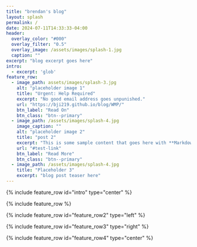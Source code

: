 ```yaml
---
title: "brendan's blog"
layout: splash
permalink: /
date: 2024-07-11T14:33:33-04:00
header:
  overlay_color: "#000"
  overlay_filter: "0.5"
  overlay_image: /assets/images/splash-1.jpg
  caption: ""
excerpt: "blog excerpt goes here"
intro: 
  - excerpt: 'glob'
feature_row:
  - image_path: assets/images/splash-3.jpg
    alt: "placeholder image 1"
    title: "Urgent: Help Required"
    excerpt: "No good email address goes unpunished."
    url: "https://bji219.github.io/blog/WMP/"
    btn_label: "Read On"
    btn_class: "btn--primary"
  - image_path: /assets/images/splash-4.jpg
    image_caption: ""
    alt: "placeholder image 2"
    title: "post 2"
    excerpt: "This is some sample content that goes here with **Markdown** formatting."
    url: "#test-link"
    btn_label: "Read More"
    btn_class: "btn--primary"
  - image_path: /assets/images/splash-4.jpg
    title: "Placeholder 3"
    excerpt: "blog post teaser here"
---
```


{% include feature_row id="intro" type="center" %}

{% include feature_row %}

{% include feature_row id="feature_row2" type="left" %}

{% include feature_row id="feature_row3" type="right" %}

{% include feature_row id="feature_row4" type="center" %}
